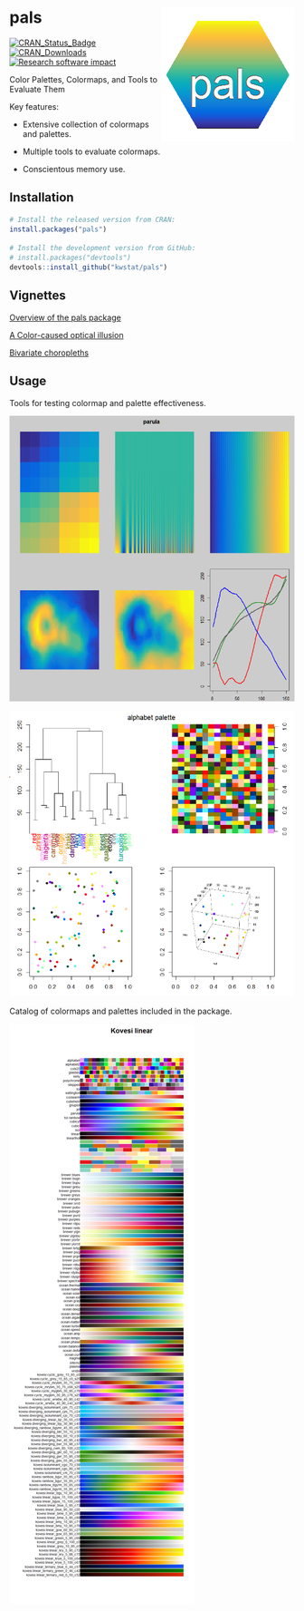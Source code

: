 # pals <img src="figure/pals_logo_150.png" align="right" />

[![CRAN_Status_Badge](http://www.r-pkg.org/badges/version/pals)](https://cran.r-project.org/package=pals)
[![CRAN_Downloads](https://cranlogs.r-pkg.org/badges/pals)](https://cranlogs.r-pkg.org/badges/pals)
[![Research software impact](http://depsy.org/api/package/cran/pals/badge.svg)](http://depsy.org/package/r/pals)

Color Palettes, Colormaps, and Tools to Evaluate Them

Key features:

* Extensive collection of colormaps and palettes.

* Multiple tools to evaluate colormaps.

* Conscientous memory use.

## Installation

```R
# Install the released version from CRAN:
install.packages("pals")

# Install the development version from GitHub:
# install.packages("devtools")
devtools::install_github("kwstat/pals")
```

## Vignettes

[Overview of the pals package](https://rawgit.com/kwstat/pals/master/vignettes/pals_examples.html)

[A Color-caused optical illusion](https://rawgit.com/kwstat/pals/master/vignettes/illusion.html)

[Bivariate choropleths](https://rawgit.com/kwstat/pals/master/vignettes/bivariate_choropleths.html)

## Usage

Tools for testing colormap and palette effectiveness.

![parula](figure/test_colormap.png)

![alphabet](figure/test_palette.png)

Catalog of colormaps and palettes included in the package.

![pals_catalog](figure/pals_catalog.png)
